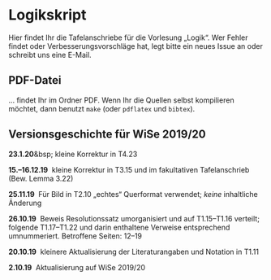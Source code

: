 # Logikskript
Hier findet Ihr die Tafelanschriebe für die Vorlesung „Logik“. Wer Fehler findet oder Verbesserungsvorschläge hat, legt bitte ein neues Issue an oder schreibt uns eine E-Mail.

## PDF-Datei

… findet Ihr im Ordner PDF. Wenn Ihr die Quellen selbst kompilieren möchtet, dann benutzt
<code>make</code> (oder
<code>pdflatex</code> und <code>bibtex</code>).

## Versionsgeschichte für WiSe 2019/20

**23.1.20**&bsp; kleine Korrektur in T4.23

**15.–16.12.19**&nbsp; kleine Korrektur in T3.15 und im fakultativen Tafelanschrieb (Bew. Lemma 3.22)

**25.11.19**&nbsp; Für Bild in T2.10 „echtes“ Querformat verwendet; *keine* inhaltliche Änderung

**26.10.19**&nbsp; Beweis Resolutionssatz umorganisiert und auf T1.15–T1.16 verteilt; folgende T1.17–T1.22 und darin enthaltene Verweise entsprechend umnummeriert. Betroffene Seiten: 12–19

**20.10.19**&nbsp; kleinere Aktualisierung der Literaturangaben und Notation in T1.11

**2.10.19**&nbsp; Aktualisierung auf WiSe 2019/20
